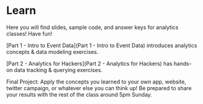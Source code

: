 Learn
========

Here you will find slides, sample code, and answer keys for analytics classes!
Have fun!

[Part 1 - Intro to Event Data](Part 1 - Intro to Event Data) introduces analytics concepts & data modeling exercises.

[Part 2 - Analytics for Hackers](Part 2 - Analytics for Hackers) has hands-on data tracking & querying exercises.

Final Project: Apply the concepts you learned to your own app, website, twitter campaign, or whatever else you can think up!
Be prepared to share your results with the rest of the class around 5pm Sunday. 